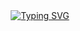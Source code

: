 <div align="center">
    <a href="https://git.io/typing-svg"><img src="https://readme-typing-svg.demolab.com?font=Black+Han+Sans&size=40&duration=2500&pause=1000&center=true&vCenter=true&width=435&lines=Problem+solving" alt="Typing SVG" /></a>
</div>